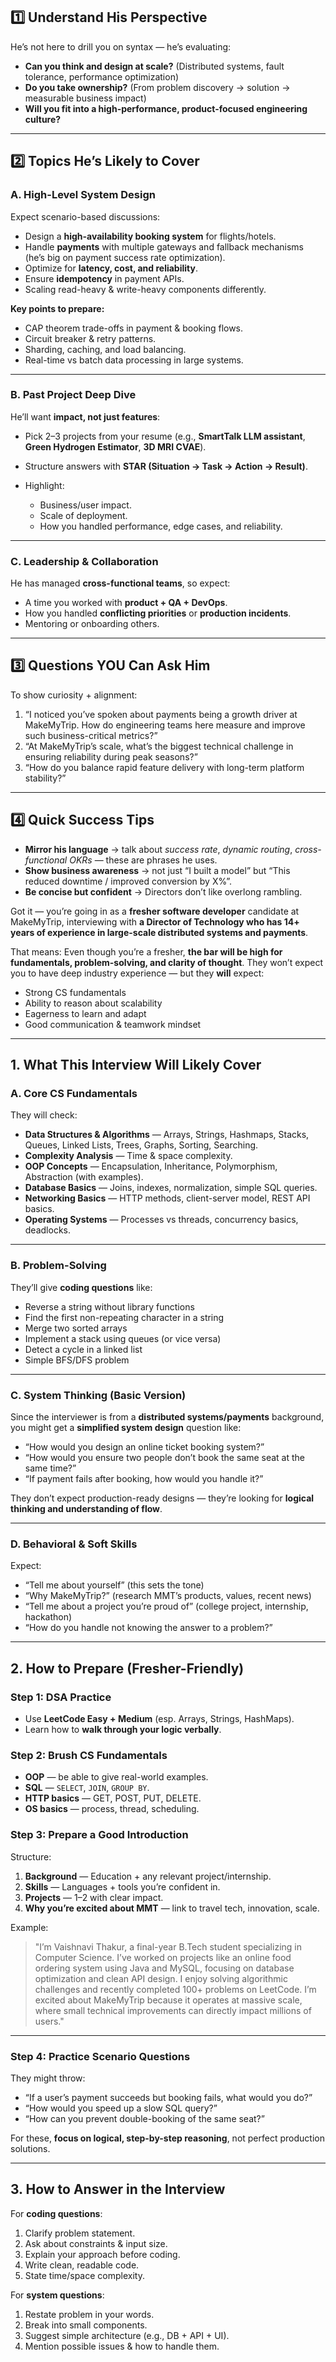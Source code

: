## **1️⃣ Understand His Perspective**

He’s not here to drill you on syntax — he’s evaluating:

* **Can you think and design at scale?** (Distributed systems, fault tolerance, performance optimization)
* **Do you take ownership?** (From problem discovery → solution → measurable business impact)
* **Will you fit into a high-performance, product-focused engineering culture?**

---

## **2️⃣ Topics He’s Likely to Cover**

### **A. High-Level System Design**

Expect scenario-based discussions:

* Design a **high-availability booking system** for flights/hotels.
* Handle **payments** with multiple gateways and fallback mechanisms (he’s big on payment success rate optimization).
* Optimize for **latency, cost, and reliability**.
* Ensure **idempotency** in payment APIs.
* Scaling read-heavy & write-heavy components differently.

**Key points to prepare:**

* CAP theorem trade-offs in payment & booking flows.
* Circuit breaker & retry patterns.
* Sharding, caching, and load balancing.
* Real-time vs batch data processing in large systems.

---

### **B. Past Project Deep Dive**

He’ll want **impact, not just features**:

* Pick 2–3 projects from your resume (e.g., **SmartTalk LLM assistant**, **Green Hydrogen Estimator**, **3D MRI CVAE**).
* Structure answers with **STAR (Situation → Task → Action → Result)**.
* Highlight:

  * Business/user impact.
  * Scale of deployment.
  * How you handled performance, edge cases, and reliability.

---

### **C. Leadership & Collaboration**

He has managed **cross-functional teams**, so expect:

* A time you worked with **product + QA + DevOps**.
* How you handled **conflicting priorities** or **production incidents**.
* Mentoring or onboarding others.

---

## **3️⃣ Questions YOU Can Ask Him**

To show curiosity + alignment:

1. “I noticed you’ve spoken about payments being a growth driver at MakeMyTrip. How do engineering teams here measure and improve such business-critical metrics?”
2. “At MakeMyTrip’s scale, what’s the biggest technical challenge in ensuring reliability during peak seasons?”
3. “How do you balance rapid feature delivery with long-term platform stability?”

---

## **4️⃣ Quick Success Tips**

* **Mirror his language** → talk about *success rate*, *dynamic routing*, *cross-functional OKRs* — these are phrases he uses.
* **Show business awareness** → not just “I built a model” but “This reduced downtime / improved conversion by X%”.
* **Be concise but confident** → Directors don’t like overlong rambling.


Got it — you’re going in as a **fresher software developer** candidate at MakeMyTrip, interviewing with **a Director of Technology who has 14+ years of experience in large-scale distributed systems and payments**.

That means:
Even though you’re a fresher, **the bar will be high for fundamentals, problem-solving, and clarity of thought**.
They won’t expect you to have deep industry experience — but they **will** expect:

* Strong CS fundamentals
* Ability to reason about scalability
* Eagerness to learn and adapt
* Good communication & teamwork mindset

---

## **1. What This Interview Will Likely Cover**

### **A. Core CS Fundamentals**

They will check:

* **Data Structures & Algorithms** — Arrays, Strings, Hashmaps, Stacks, Queues, Linked Lists, Trees, Graphs, Sorting, Searching.
* **Complexity Analysis** — Time & space complexity.
* **OOP Concepts** — Encapsulation, Inheritance, Polymorphism, Abstraction (with examples).
* **Database Basics** — Joins, indexes, normalization, simple SQL queries.
* **Networking Basics** — HTTP methods, client-server model, REST API basics.
* **Operating Systems** — Processes vs threads, concurrency basics, deadlocks.

---

### **B. Problem-Solving**

They’ll give **coding questions** like:

* Reverse a string without library functions
* Find the first non-repeating character in a string
* Merge two sorted arrays
* Implement a stack using queues (or vice versa)
* Detect a cycle in a linked list
* Simple BFS/DFS problem

---

### **C. System Thinking (Basic Version)**

Since the interviewer is from a **distributed systems/payments** background, you might get a **simplified system design** question like:

* “How would you design an online ticket booking system?”
* “How would you ensure two people don’t book the same seat at the same time?”
* “If payment fails after booking, how would you handle it?”

They don’t expect production-ready designs — they’re looking for **logical thinking and understanding of flow**.

---

### **D. Behavioral & Soft Skills**

Expect:

* “Tell me about yourself” (this sets the tone)
* “Why MakeMyTrip?” (research MMT’s products, values, recent news)
* “Tell me about a project you’re proud of” (college project, internship, hackathon)
* “How do you handle not knowing the answer to a problem?”

---

## **2. How to Prepare (Fresher-Friendly)**

### **Step 1: DSA Practice**

* Use **LeetCode Easy + Medium** (esp. Arrays, Strings, HashMaps).
* Learn how to **walk through your logic verbally**.

### **Step 2: Brush CS Fundamentals**

* **OOP** — be able to give real-world examples.
* **SQL** — `SELECT`, `JOIN`, `GROUP BY`.
* **HTTP basics** — GET, POST, PUT, DELETE.
* **OS basics** — process, thread, scheduling.

### **Step 3: Prepare a Good Introduction**

Structure:

1. **Background** — Education + any relevant project/internship.
2. **Skills** — Languages + tools you’re confident in.
3. **Projects** — 1–2 with clear impact.
4. **Why you’re excited about MMT** — link to travel tech, innovation, scale.

Example:

> "I’m Vaishnavi Thakur, a final-year B.Tech student specializing in Computer Science. I’ve worked on projects like an online food ordering system using Java and MySQL, focusing on database optimization and clean API design. I enjoy solving algorithmic challenges and recently completed 100+ problems on LeetCode. I’m excited about MakeMyTrip because it operates at massive scale, where small technical improvements can directly impact millions of users."

---

### **Step 4: Practice Scenario Questions**

They might throw:

* “If a user’s payment succeeds but booking fails, what would you do?”
* “How would you speed up a slow SQL query?”
* “How can you prevent double-booking of the same seat?”

For these, **focus on logical, step-by-step reasoning**, not perfect production solutions.

---

## **3. How to Answer in the Interview**

For **coding questions**:

1. Clarify problem statement.
2. Ask about constraints & input size.
3. Explain your approach before coding.
4. Write clean, readable code.
5. State time/space complexity.

For **system questions**:

1. Restate problem in your words.
2. Break into small components.
3. Suggest simple architecture (e.g., DB + API + UI).
4. Mention possible issues & how to handle them.
